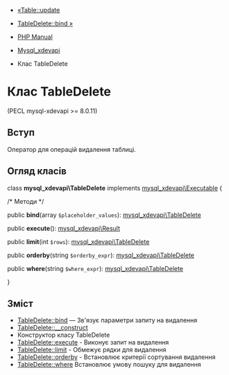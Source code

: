 - [«Table::update](mysql-xdevapi-table.update.md)
- [TableDelete::bind »](mysql-xdevapi-tabledelete.bind.md)

- [PHP Manual](index.md)
- [Mysql_xdevapi](book.mysql-xdevapi.md)
- Клас TableDelete

# Клас TableDelete

(PECL mysql-xdevapi \>= 8.0.11)

## Вступ

Оператор для операцій видалення таблиці.

## Огляд класів

class **mysql_xdevapi\TableDelete** implements
[mysql_xdevapi\Executable](class.mysql-xdevapi-executable.md) {

/\* Методи \*/

public **bind**(array `$placeholder_values`):
[mysql_xdevapi\TableDelete](class.mysql-xdevapi-tabledelete.md)

public **execute**():
[mysql_xdevapi\Result](class.mysql-xdevapi-result.md)

public **limit**(int `$rows`):
[mysql_xdevapi\TableDelete](class.mysql-xdevapi-tabledelete.md)

public **orderby**(string `$orderby_expr`):
[mysql_xdevapi\TableDelete](class.mysql-xdevapi-tabledelete.md)

public **where**(string `$where_expr`):
[mysql_xdevapi\TableDelete](class.mysql-xdevapi-tabledelete.md)

}

## Зміст

- [TableDelete::bind](mysql-xdevapi-tabledelete.bind.md) — Зв'язує
параметри запиту на видалення
- [TableDelete::\_\_construct](mysql-xdevapi-tabledelete.construct.md)
- Конструктор класу TableDelete
- [TableDelete::execute](mysql-xdevapi-tabledelete.execute.md) -
Виконує запит на видалення
- [TableDelete::limit](mysql-xdevapi-tabledelete.limit.md) -
Обмежує рядки для видалення
- [TableDelete::orderby](mysql-xdevapi-tabledelete.orderby.md) -
Встановлює критерії сортування видалення
- [TableDelete::where](mysql-xdevapi-tabledelete.where.md)
Встановлює умову пошуку для видалення
